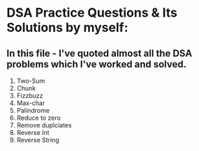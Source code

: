 # DSA Practice Questions & Its Solutions by myself:

## In this file - I've quoted almost all the DSA problems which I've worked and solved.

1. Two-Sum
2. Chunk
3. Fizzbuzz
4. Max-char
5. Palindrome
6. Reduce to zero
7. Remove duplciates
8. Reverse Int
9. Reverse String
